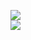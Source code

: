 [![](https://img.shields.io/badge/Made%20With-Github%20Spray-lightgrey.svg?style=for-the-badge&logo=github)](https://github.com/Annihil/github-spray#20348)  
[![](https://i.imgur.com/2DrTn0Z.gif)](https://github.com/Annihil/github-spray)